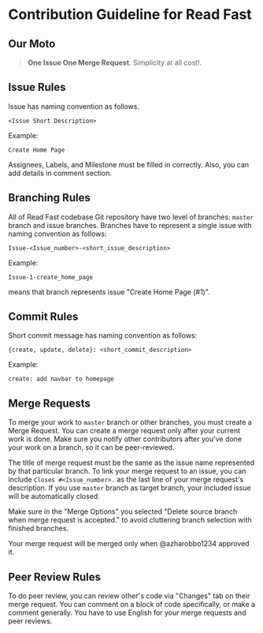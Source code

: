 # Contribution Guideline for Read Fast

## Our Moto

> **One Issue One Merge Request**. Simplicity at all cost!.

## Issue Rules

Issue has naming convention as follows.

`<Issue Short Description>`

Example:

`Create Home Page`

Assignees, Labels, and Milestone must be filled in correctly. Also, you can add details in comment section.

## Branching Rules

All of Read Fast codebase Git repository have two level of branches: `master` branch and issue branches. Branches have to represent a single issue with naming convention as follows:

`Issue-<Issue_number>-<short_issue_description>`

Example: 

`Issue-1-create_home_page` 

means that branch represents issue "Create Home Page (#1)".

## Commit Rules

Short commit message has naming convention as follows:

`{create, update, delete}: <short_commit_description>`

Example: 

`create: add navbar to homepage`

## Merge Requests
To merge your work to `master` branch or other branches, you must create a Merge Request. You can create a merge request only after your current work is done. Make sure you notify other contributors after you've done your work on a branch, so it can be peer-reviewed.

The title of merge request must be the same as the issue name represented by that particular branch.
To link your merge request to an issue, you can include `Closes #<Issue_number>.` as the last line of your merge request's description. If you use `master` branch as target branch, your included issue will be automatically closed. 

Make sure in the "Merge Options" you selected "Delete source branch when merge request is accepted." to avoid cluttering branch selection with finished branches.

Your merge request will be merged only when @azharobbo1234 approved it.

## Peer Review Rules
To do peer review, you can review other's code via "Changes" tab on their merge request. You can comment on a block of code specifically, or make a comment generally. You have to use English for your merge requests and peer reviews.